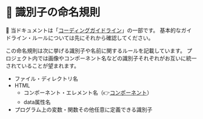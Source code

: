 # 📛 識別子の命名規則

🔰 当ドキュメントは「[コーディングガイドライン](../index.md)」の一部です。
基本的なガイドライン・ルールについては先にそれから確認してください。

この命名規則は次に挙げる識別子や名前に関するルールを記載しています。
プロジェクト内では画像やコンポーネント名などの識別子それぞれがお互いに統一されていることが望まれます。

- ファイル・ディレクトリ名
- HTML
  - コンポーネント・エレメント名（👉[コンポーネント](../html/components.md)）
  - data属性名
- プログラム上の変数・関数その他任意に定義できる識別子
